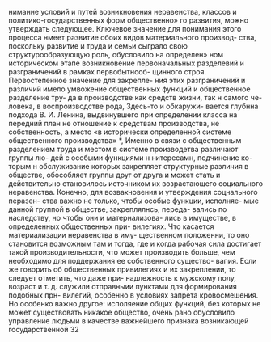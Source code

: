ниманне условий и путей возникновения неравенства,
классов и политико-государственных форм общественно»
го развития, можно утверждать следующее.
Ключевое значение для понимания этого процесса
нмеет развитие обоих видов материального производ-
ства, поскольку развитие и труда и семьи сыграло свою
структурообразующую роль, обусловило на определен»
ном историческом этапе возникновение первоначальных
разделевий и разграничений в рамках первобытнооб-
щинного строя. Первостепенное значение для закрепле-
ния этих разграничений и различий имело умвожение
общественных функций и общественное разделение тру-
да в производстве как средств жизни, так н самого че-
ловека, в воспроизводстве рода, Здесь-то и обкаружи-
вается глубнна подхода В. И. Ленина, выдвинувшего при
определении класса на передний план не отношение
к средствам производства, не собственность, а место
«в исторически определенной системе общественного
производства» *,
Именно в связи с общественным разделением труда
и местом в системе производетва различают группы лю-
дей с особыми функциями н нитересамн, подчинение ко-
торым н обслужизание которых закрепляет структурные
различия в обществе, обособляет группы друг от друга
и может стать и действительно становилось источником
их возрастающего социального неравенства. Конечно,
для возвакновения и утверждения соцнального перазен-
ства важно не только, чтобы особые функции, исполняе-
мые данной группой в обществе, закреплялнсь, переда-
вались по наследству, но чтобы они и матернализова-
лись в имуществе, в определенных общественных при-
вилегиях.
Что касается материализации неравенства в иму-
щественном положенни, то оно становится возможным
там и тогда, где и когда рабочая сила достигает такой
производительности, что может производить больше, чем
необходимо для поддержания ее собственного существо-
вапия. Если же говорить об общественных привилегиях
и их закреплении, то следует отметить, что даже при-
надлежность к мужскому полу, возраст и т. д. служили
отправныии пунктами для формирования подобных прн-
вилегий, особенно в условиях запрета кровосмешения.
Но особенко важно другое: исполяение общих функций,
без которых не может существовать никакое общество,
очень рано обусловило управление людьми в качестве
важнейшего признака возникающей государственной
32
